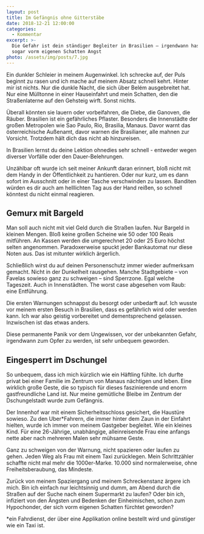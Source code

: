 ```yaml
---
layout: post
title: Im Gefängnis ohne Gitterstäbe
date: 2018-12-21 12:00:00
categories:
  - Kommentar
excerpt: >-
  Die Gefahr ist dein ständiger Begleiter in Brasilien – irgendwann hast du
  sogar vorm eigenen Schatten Angst
photo: /assets/img/posts/7.jpg
---
```


Ein dunkler Schleier in meinem Augenwinkel. Ich schrecke auf, der Puls beginnt zu rasen und ich mache auf meinem Absatz schnell kehrt. Hinter mir ist nichts. Nur die dunkle Nacht, die sich über Belém ausgebreitet hat. Nur eine Mülltonne in einer Hauseinfahrt und mein Schatten, den die Straßenlaterne auf den Gehsteig wirft. Sonst nichts.

Überall könnten sie lauern oder vorbeifahren, die Diebe, die Ganoven, die Räuber. Brasilien ist ein gefährliches Pflaster. Besonders die Innenstädte der großen Metropolen wie Sao Paulo, Rio, Brasilia, Manaus. Davor warnt das österreichische Außenamt, davor warnen die Brasilianer, alle mahnen zur Vorsicht. Trotzdem hält dich das nicht ab hinzureisen.

In Brasilien lernst du deine Lektion ohnedies sehr schnell - entweder wegen diverser Vorfälle oder den Dauer-Belehrungen.

Unzählbar oft wurde ich seit meiner Ankunft daran erinnert, bloß nicht mit dem Handy in der Öffentlichkeit zu hantieren. Oder nur kurz, um es dann sofort im Ausschnitt oder in einer Tasche verschwinden zu lassen. Banditen würden es dir auch am helllichten Tag aus der Hand reißen, so schnell könntest du nicht einmal reagieren.

## Gemurx mit Bargeld

Man soll auch nicht mit viel Geld durch die Straßen laufen. Nur Bargeld in kleinen Mengen. Bloß keine großen Scheine wie 50 oder 100 Reais mitführen. An Kassen werden die umgerechnet 20 oder 25 Euro höchst selten angenommen. Paradoxerweise spuckt jeder Bankautomat nur diese Noten aus. Das ist mitunter wirklich ärgerlich.

Schließlich wirst du auf deinen Personenschutz immer wieder aufmerksam gemacht. Nicht in der Dunkelheit rausgehen. Manche Stadtgebiete – von Favelas sowieso ganz zu schweigen – sind Sperrzone. Egal welche Tageszeit. Auch in Innenstädten. The worst case abgesehen vom Raub: eine Entführung.

Die ersten Warnungen schnappst du besorgt oder unbedarft auf. Ich wusste vor meinem ersten Besuch in Brasilien, dass es gefährlich wird oder werden kann. Ich war also geistig vorbereitet und dementsprechend gelassen. Inzwischen ist das etwas anders.

Diese permanente Panik vor dem Ungewissen, vor der unbekannten Gefahr, irgendwann zum Opfer zu werden, ist sehr unbequem geworden.

## Eingesperrt im Dschungel

So unbequem, dass ich mich kürzlich wie ein Häftling fühlte. Ich durfte privat bei einer Familie im Zentrum von Manaus nächtigen und leben. Eine wirklich große Geste, die so typisch für dieses faszinierende und enorm gastfreundliche Land ist. Nur meine gemütliche Bleibe im Zentrum der Dschungelstadt wurde zum Gefängnis.

Der Innenhof war mit einem Sicherheitsschloss gesichert, die Haustüre sowieso. Zu den Uber\*Fahrern, die immer hinter dem Zaun in der Einfahrt hielten, wurde ich immer von meinem Gastgeber begleitet. Wie ein kleines Kind. Für eine 26-Jährige, unabhängige, alleinreisende Frau eine anfangs nette aber nach mehreren Malen sehr mühsame Geste.

Ganz zu schweigen von der Warnung, nicht spazieren oder laufen zu gehen. Jeden Weg als Frau mit einem Taxi zurücklegen. Mein Schrittzähler schaffte nicht mal mehr die 1000er-Marke. 10.000 sind normalerweise, ohne Freiheitsberaubung, das Mindeste.

Zurück von meinem Spaziergang und meinem Schreckenstanz ärgere ich mich. Bin ich einfach nur leichtsinnig und dumm, am Abend durch die Straßen auf der Suche nach einem Supermarkt zu laufen? Oder bin ich, infiziert von den Ängsten und Bedenken der Einheimischen, schon zum Hypochonder, der sich vorm eigenen Schatten fürchtet geworden?

\*ein Fahrdienst, der über eine Applikation online bestellt wird und günstiger wie ein Taxi ist.